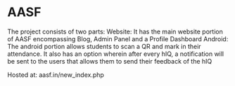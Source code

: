 # AASF
The project consists of two parts:
Website: It has the main website portion of AASF encompassing Blog, Admin Panel and a Profile Dashboard
Android: The android portion allows students to scan a QR and mark in their attendance. It also has an option wherein after
every hIQ, a notification will be sent to the users that allows them to send their feedback of the hIQ

Hosted at: aasf.in/new_index.php
